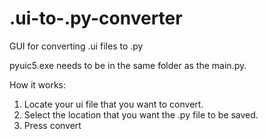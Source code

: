 # .ui-to-.py-converter
GUI for converting .ui files to .py 

pyuic5.exe needs to be in the same folder as the main.py. 

How it works:
1. Locate your ui file that you want to convert.
2. Select the location that you want the .py file to be saved.
3. Press convert

